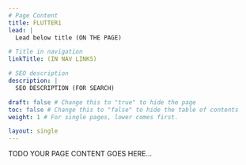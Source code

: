 ```yaml
---
# Page Content
title: FLUTTER1
lead: |
  Lead below title (ON THE PAGE)

# Title in navigation
linkTitle: (IN NAV LINKS)

# SEO description
description: |
  SEO DESCRIPTION (FOR SEARCH)

draft: false # Change this to "true" to hide the page
toc: false # Change this to "false" to hide the table of contents
weight: 1 # For single pages, lower comes first.

layout: single
---
```


TODO YOUR PAGE CONTENT GOES HERE...